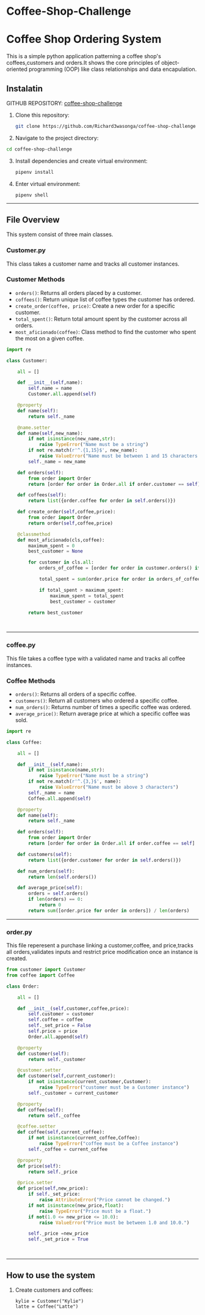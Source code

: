 # Coffee-Shop-Challenge

# **Coffee Shop Ordering System**

This is a simple python application patterning a coffee shop's coffees,customers and orders.It shows the core principles of object-oriented programming (OOP) like class relationships and data encapulation.

## **Instalatin**

GITHUB REPOSITORY: [coffee-shop-challenge](https://github.com/Richard3wasonga/coffee-shop-challenge)

1. Clone this repository:
   ```bash
   git clone https://github.com/Richard3wasonga/coffee-shop-challenge 
   ```

2. Navigate to the project directory:
  ```bash
  cd coffee-shop-challenge
  ```

3. Install dependencies and create virtual environment:
   ```bash
   pipenv install
   ```

4. Enter virtual environment:
   ```bash
   pipenv shell
   ```

---

## **File Overview**

This system consist of three main classes.

### **Customer.py**

This class takes a customer name and tracks all customer instances.

### **Customer Methods**

- `orders()`: Returns all orders placed by a customer.
- `coffees()`: Return unique list of coffee types the customer has ordered.
- `create_order(coffee, price)`: Create a new order for a specific customer.
- `total_spent()`: Return total amount spent by the customer across all orders.
- `most_aficionado(coffee)`: Class method to find the customer who spent the most on a given coffee.

```python
import re

class Customer:

    all = []

    def __init__(self,name):
        self.name = name
        Customer.all.append(self)

    @property
    def name(self):
        return self._name

    @name.setter
    def name(self,new_name):
        if not isinstance(new_name,str):
            raise TypeError("Name must be a string")
        if not re.match(r'^.{1,15}$', new_name):
            raise ValueError("Name must be between 1 and 15 characters.")
        self._name = new_name

    def orders(self):
        from order import Order
        return [order for order in Order.all if order.customer == self]

    def coffees(self):
        return list({order.coffee for order in self.orders()})

    def create_order(self,coffee,price):
        from order import Order
        return order(self,coffee,price)

    @classmethod
    def most_aficionado(cls,coffee):
        maximum_spent = 0
        best_customer = None

        for customer in cls.all:
            orders_of_coffee = [order for order in customer.orders() if order.coffee == coffee]

            total_spent = sum(order.price for order in orders_of_coffee)

            if total_spent > maximum_spent:
                maximum_spent = total_spent
                best_customer = customer

        return best_customer

 
 ```

 ---

### **coffee.py**

This file takes a coffee type with a validated name and tracks all coffee instances.

### **Coffee Methods**

- `orders()`: Returns all orders of a specific coffee.
- `customers()`: Return all customers who ordered a specific coffee.
- `num_orders()`: Returns number of times a specific coffee was ordered.
- `average_price()`: Return average price at which a specific coffee was sold.

```python
import re

class Coffee:

    all = []

    def __init__(self,name):
        if not isinstance(name,str):
            raise TypeError("Name must be a string")
        if not re.match(r'^.{3,}$', name):
            raise ValueError("Name must be above 3 characters")
        self._name = name
        Coffee.all.append(self)

    @property
    def name(self):
        return self._name

    def orders(self):
        from order import Order
        return [order for order in Order.all if order.coffee == self] 

    def customers(self):
        return list({order.customer for order in self.orders()})

    def num_orders(self):
        return len(self.orders())

    def average_price(self):
        orders = self.orders()
        if len(orders) == 0:
            return 0
        return sum([order.price for order in orders]) / len(orders)


```
---

### **order.py**

This file reperesent a purchase linking a customer,coffee, and price,tracks all orders,validates inputs and restrict price modification once an instance is created.

```python
from customer import Customer
from coffee import Coffee

class Order:

    all = []

    def __init__(self,customer,coffee,price):
        self.customer = customer
        self.coffee = coffee
        self._set_price = False
        self.price = price
        Order.all.append(self)

    @property
    def customer(self):
        return self._customer

    @customer.setter
    def customer(self,current_customer):
        if not isinstance(current_customer,Customer):
            raise TypeError("customer must be a Customer instance")
        self._customer = current_customer

    @property
    def coffee(self):
        return self._coffee

    @coffee.setter
    def coffee(self,current_coffee):
        if not isinstance(current_coffee,Coffee):
            raise TypeError("coffee must be a Coffee instance")
        self._coffee = current_coffee

    @property
    def price(self):
        return self._price

    @price.setter
    def price(self,new_price):
        if self._set_price:
            raise AttributeError("Price cannot be changed.")
        if not isinstance(new_price,float):
            raise TypeError("Price must be a float.")
        if not(1.0 <= new_price <= 10.0):
            raise ValueError("Price must be between 1.0 and 10.0.")

        self._price =new_price
        self._set_price = True

    
```

---

## **How to use the system**

1. Create customers and coffees:
   ```python#
   kylie = Customer("Kylie")
   latte = Coffee("Latte")
   
